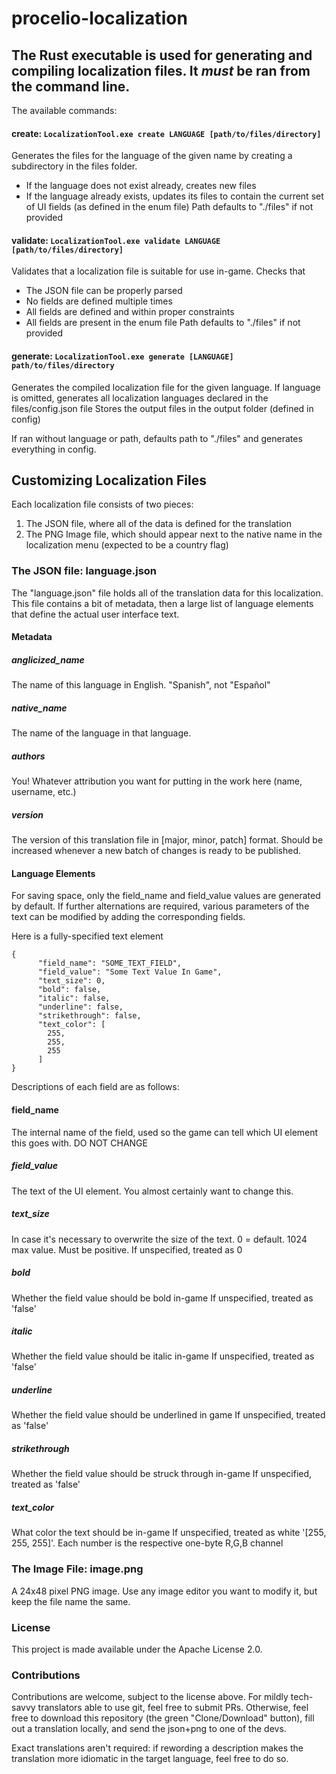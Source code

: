 # procelio-localization
## The Rust executable is used for generating and compiling localization files. It *must* be ran from the command line.

The available commands:
#### create: `LocalizationTool.exe create LANGUAGE [path/to/files/directory]`
Generates the files for the language of the given name by creating a subdirectory in the files folder.
- If the language does not exist already, creates new files
- If the language already exists, updates its files to contain the current set of UI fields (as defined in the enum file)
Path defaults to "./files" if not provided

#### validate: `LocalizationTool.exe validate LANGUAGE [path/to/files/directory]`
Validates that a localization file is suitable for use in-game. Checks that
- The JSON file can be properly parsed
- No fields are defined multiple times
- All fields are defined and within proper constraints
- All fields are present in the enum file
Path defaults to "./files" if not provided


#### generate: `LocalizationTool.exe generate [LANGUAGE] path/to/files/directory`
Generates the compiled localization file for the given language.
If language is omitted, generates all localization languages declared in the files/config.json file
Stores the output files in the output folder (defined in config)

If ran without language or path, defaults path to "./files" and generates everything in config.

## Customizing Localization Files
Each localization file consists of two pieces:
1) The JSON file, where all of the data is defined for the translation
2) The PNG Image file, which should appear next to the native name in the localization menu (expected to be a country flag)

### The JSON file: language.json
The "language.json" file holds all of the translation data for this localization.
This file contains a bit of metadata, then a large list of language elements that define the actual user interface text.

#### Metadata

##### anglicized_name
The name of this language in English. "Spanish", not "Español"

##### native_name
The name of the language in that language. 

##### authors
You! Whatever attribution you want for putting in the work here (name, username, etc.)

##### version
The version of this translation file in [major, minor, patch] format.
Should be increased whenever a new batch of changes is ready to be published.

#### Language Elements
For saving space, only the field_name and field_value values are generated by default.
If further alternations are required, various parameters of the text can be modified by adding the corresponding fields.

Here is a fully-specified text element
```
{
      "field_name": "SOME_TEXT_FIELD",
      "field_value": "Some Text Value In Game",
      "text_size": 0,
      "bold": false,
      "italic": false,
      "underline": false,
      "strikethrough": false,
      "text_color": [
        255,
        255,
        255
      ]
}
```
Descriptions of each field are as follows:

#### field_name
The internal name of the field, used so the game can tell which UI element this goes with.
DO NOT CHANGE

##### field_value
The text of the UI element. You almost certainly want to change this.

##### text_size
In case it's necessary to overwrite the size of the text. 0 = default. 1024 max value. Must be positive.
If unspecified, treated as 0

##### bold
Whether the field value should be bold in-game
If unspecified, treated as 'false'

##### italic
Whether the field value should be italic in-game
If unspecified, treated as 'false'

##### underline
Whether the field value should be underlined in game
If unspecified, treated as 'false'

##### strikethrough
Whether the field value should be struck through in-game
If unspecified, treated as 'false'

##### text_color
What color the text should be in-game
If unspecified, treated as white '[255, 255, 255]'. Each number is the respective one-byte R,G,B channel

### The Image File: image.png
A 24x48 pixel PNG image.
Use any image editor you want to modify it, but keep the file name the same.



### License
This project is made available under the Apache License 2.0.

### Contributions
Contributions are welcome, subject to the license above.
For mildly tech-savvy translators able to use git, feel free to submit PRs.
Otherwise, feel free to download this repository (the green "Clone/Download" button), fill out a translation locally, and send the json+png to one of the devs.

Exact translations aren't required: if rewording a description makes the translation more idiomatic in the target language, feel free to do so.